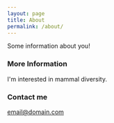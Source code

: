 ```yaml
---
layout: page
title: About
permalink: /about/
---
```


Some information about you!

### More Information

I'm interested in mammal diversity. 

### Contact me

[email@domain.com](mailto:email@domain.com)
